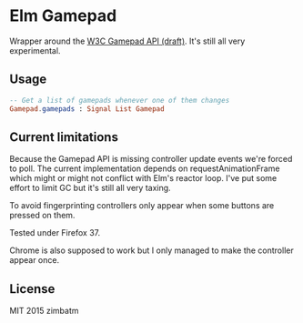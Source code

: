 Elm Gamepad
===========

Wrapper around the [W3C Gamepad API
(draft)](https://w3c.github.io/gamepad/gamepad.html). It's still all very
experimental.

Usage
-----

```elm
-- Get a list of gamepads whenever one of them changes
Gamepad.gamepads : Signal List Gamepad
```

Current limitations
-------------------

Because the Gamepad API is missing controller update events we're forced to
poll. The current implementation depends on requestAnimationFrame which might
or might not conflict with Elm's reactor loop. I've put some effort to limit
GC but it's still all very taxing.

To avoid fingerprinting controllers only appear when some buttons are pressed
on them.

Tested under Firefox 37.

Chrome is also supposed to work but I only managed to make the controller
appear once.

License
-------

MIT 2015 zimbatm


